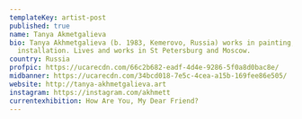 ```yaml
---
templateKey: artist-post
published: true
name: Tanya Akmetgalieva
bio: Tanya Akhmetgalieva (b. 1983, Kemerovo, Russia) works in painting, video,
  installation. Lives and works in St Petersburg and Moscow.
country: Russia
profpic: https://ucarecdn.com/66c2b682-eadf-4d4e-9286-5f0a8d0bac8e/
midbanner: https://ucarecdn.com/34bcd018-7e5c-4cea-a15b-169fee86e505/
website: http://tanya-akhmetgalieva.art
instagram: https://instagram.com/akhmett
currentexhibition: How Are You, My Dear Friend?
---
```

